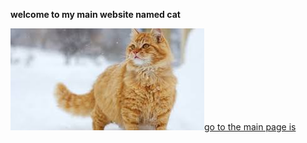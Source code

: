 **welcome to my main website named cat**



![pic](src/w.png)[go to the main page is](https://teslakitty.netlify.app/home.html)
